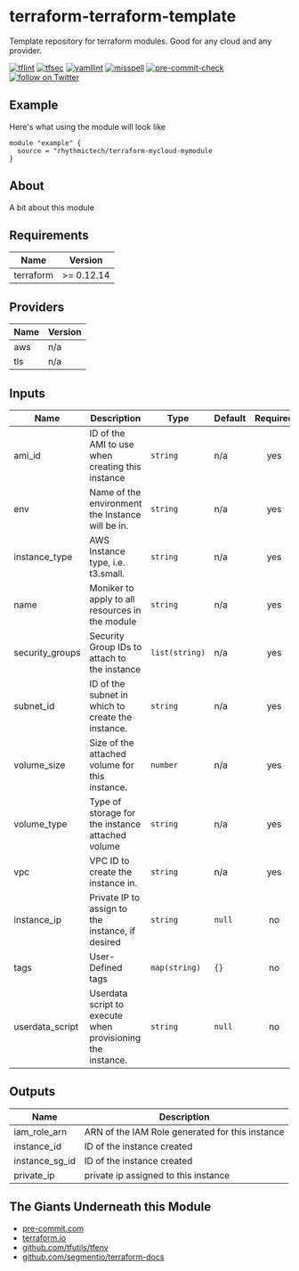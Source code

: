 # terraform-terraform-template
Template repository for terraform modules. Good for any cloud and any provider.

[![tflint](https://github.com/rhythmictech/terraform-terraform-template/workflows/tflint/badge.svg?branch=main&event=push)](https://github.com/rhythmictech/terraform-terraform-template/actions?query=workflow%3Atflint+event%3Apush+branch%3Amain)
[![tfsec](https://github.com/rhythmictech/terraform-terraform-template/workflows/tfsec/badge.svg?branch=main&event=push)](https://github.com/rhythmictech/terraform-terraform-template/actions?query=workflow%3Atfsec+event%3Apush+branch%3Amain)
[![yamllint](https://github.com/rhythmictech/terraform-terraform-template/workflows/yamllint/badge.svg?branch=main&event=push)](https://github.com/rhythmictech/terraform-terraform-template/actions?query=workflow%3Ayamllint+event%3Apush+branch%3Amain)
[![misspell](https://github.com/rhythmictech/terraform-terraform-template/workflows/misspell/badge.svg?branch=main&event=push)](https://github.com/rhythmictech/terraform-terraform-template/actions?query=workflow%3Amisspell+event%3Apush+branch%3Amain)
[![pre-commit-check](https://github.com/rhythmictech/terraform-terraform-template/workflows/pre-commit-check/badge.svg?branch=main&event=push)](https://github.com/rhythmictech/terraform-terraform-template/actions?query=workflow%3Apre-commit-check+event%3Apush+branch%3Amain)
<a href="https://twitter.com/intent/follow?screen_name=RhythmicTech"><img src="https://img.shields.io/twitter/follow/RhythmicTech?style=social&logo=twitter" alt="follow on Twitter"></a>

## Example
Here's what using the module will look like
```hcl
module "example" {
  source = "rhythmictech/terraform-mycloud-mymodule
}
```

## About
A bit about this module

<!-- BEGINNING OF PRE-COMMIT-TERRAFORM DOCS HOOK -->
## Requirements

| Name | Version |
|------|---------|
| terraform | >= 0.12.14 |

## Providers

| Name | Version |
|------|---------|
| aws | n/a |
| tls | n/a |

## Inputs

| Name | Description | Type | Default | Required |
|------|-------------|------|---------|:--------:|
| ami\_id | ID of the AMI to use when creating this instance | `string` | n/a | yes |
| env | Name of the environment the Instance will be in. | `string` | n/a | yes |
| instance\_type | AWS Instance type, i.e. t3.small. | `string` | n/a | yes |
| name | Moniker to apply to all resources in the module | `string` | n/a | yes |
| security\_groups | Security Group IDs to attach to the instance | `list(string)` | n/a | yes |
| subnet\_id | ID of the subnet in which to create the instance. | `string` | n/a | yes |
| volume\_size | Size of the attached volume for this instance. | `number` | n/a | yes |
| volume\_type | Type of storage for the instance attached volume | `string` | n/a | yes |
| vpc | VPC ID to create the instance in. | `string` | n/a | yes |
| instance\_ip | Private IP to assign to the instance, if desired | `string` | `null` | no |
| tags | User-Defined tags | `map(string)` | `{}` | no |
| userdata\_script | Userdata script to execute when provisioning the instance. | `string` | `null` | no |

## Outputs

| Name | Description |
|------|-------------|
| iam\_role\_arn | ARN of the IAM Role generated for this instance |
| instance\_id | ID of the instance created |
| instance\_sg\_id | ID of the instance created |
| private\_ip | private ip assigned to this instance |

<!-- END OF PRE-COMMIT-TERRAFORM DOCS HOOK -->

## The Giants Underneath this Module
- [pre-commit.com](pre-commit.com)
- [terraform.io](terraform.io)
- [github.com/tfutils/tfenv](github.com/tfutils/tfenv)
- [github.com/segmentio/terraform-docs](github.com/segmentio/terraform-docs)
